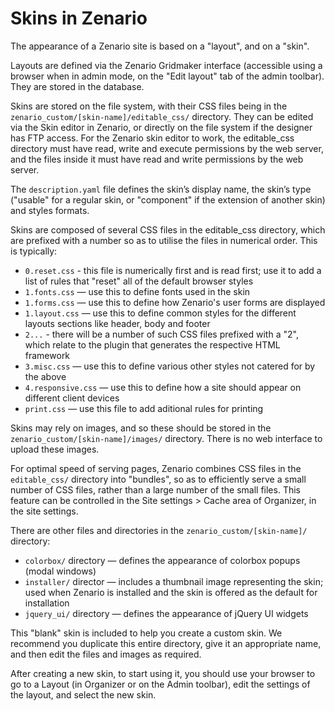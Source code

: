 Skins in Zenario
================

The appearance of a Zenario site is based on a "layout", and on a "skin".

Layouts are defined via the Zenario Gridmaker interface (accessible using a browser when in admin mode, on the "Edit layout" tab of the admin toolbar). They are stored in the database.

Skins are stored on the file system, with their CSS files being in the `zenario_custom/[skin-name]/editable_css/` directory. They can be edited via the Skin editor in Zenario, or directly on the file system if the designer has FTP access. For the Zenario skin editor to work, the editable_css directory must have read, write and execute permissions by the web server, and the files inside it must have read and write permissions by the web server.

The `description.yaml` file defines the skin’s display name, the skin’s type ("usable" for a regular skin, or "component" if the extension of another skin) and styles formats.

Skins are composed of several CSS files in the editable_css directory, which are prefixed with a number so as to utilise the files in numerical order. This is typically:

* `0.reset.css` - this file is numerically first and is read first; use it to add a list of rules that "reset" all of the default browser styles
* `1.fonts.css` — use this to define fonts used in the skin
* `1.forms.css` — use this to define how Zenario's user forms are displayed
* `1.layout.css` —  use this to define common styles for the different layouts sections like header, body and footer
* `2...` - there will be a number of such CSS files prefixed with a "2", which relate to the plugin that generates the respective HTML framework
* `3.misc.css` — use this to define various other styles not catered for by the above
* `4.responsive.css` — use this to define how a site should appear on different client devices
* `print.css` — use this file to add aditional rules for printing

Skins may rely on images, and so these should be stored in the `zenario_custom/[skin-name]/images/` directory. There is no web interface to upload these images.

For optimal speed of serving pages, Zenario combines CSS files in the `editable_css/` directory into "bundles", so as to efficiently serve a small number of CSS files, rather than a large number of the small files. This feature can be controlled in the Site settings > Cache area of Organizer, in the site settings.

There are other files and directories in the `zenario_custom/[skin-name]/` directory:

* `colorbox/` directory — defines the appearance of colorbox popups (modal windows)
* `installer/` director — includes a thumbnail image representing the skin; used when Zenario is installed and the skin is offered as the default for installation
* `jquery_ui/` directory — defines the appearance of jQuery UI widgets

This "blank" skin is included to help you create a custom skin. We recommend you duplicate this entire directory, give it an appropriate name, and then edit the files and images as required.

After creating a new skin, to start using it, you should use your browser to go to a Layout (in Organizer or on the Admin toolbar), edit the settings of the layout, and select the new skin. 

